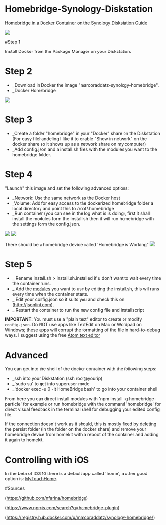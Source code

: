 # Homebridge-Synology-Diskstation
[Homebridge in a Docker Container on the Synology Diskstation Guide](http://jensbouma.nl/hello-siri-turn-the-lights-on-the-siri-for-iot-bridge-running-on-a-synology-nas/)

![](http://jensbouma.nl/wp-content/uploads/2016/08/ios-badge-works-with-apple-homekit.png)

#Step 1

Install Docker from the Package Manager on your Diskstation.

# Step 2

* _Download in Docker the image "marcoraddatz-synology-homebridge".
* _Docker Homebridge

![](http://jensbouma.nl/wp-content/uploads/2016/08/Screen-Shot-2016-08-06-at-18.45.15.png)

# Step 3

* _Create a folder "homebridge" in your "Docker" share on the Diskstation (For easy filehandeling I like it to enable "Show in network" on the docker share so it shows up as a network share on my computer)
* _Add config.json and a install.sh files with the modules you want to the homebridge folder.

# Step 4

"Launch" this image and set the following advanced options:
* _Network: Use the same network as the Docker host
* _Volume: Add for easy access to the dockerized homebridge folder a local directory and point this to /root/.homebridge
* _Run container (you can see in the log what is is doing), first it shall install the modules form the install.sh then it will run homebridge with the settings form the config.json.

![](http://jensbouma.nl/wp-content/uploads/2016/08/Screen-Shot-2016-08-06-at-23.16.58.png)
![](http://jensbouma.nl/wp-content/uploads/2016/08/Screen-Shot-2016-08-06-at-23.16.40.png)

There should be a homebridge device called 'Homebridge is Working"
![](http://jensbouma.nl/wp-content/uploads/2016/08/IMG_6822.png)

# Step 5
* _ Rename install.sh > install.sh.installed if u don't want to wait every time the container runs.
* _ Add the [modules](https://www.npmjs.com/search?q=homebridge-plugin) you want to use by editing the install.sh, this wil runs every time when the container starts.
* _ Edit your config.json so it suits you and check this on (http://jsonlint.com).
* _ Restart the container to run the new config file and installscript

**IMPORTANT**: You must use a "plain text" editor to create or modify `config.json`. Do NOT use apps like TextEdit on Mac or Wordpad on Windows; these apps will corrupt the formatting of the file in hard-to-debug ways. I suggest using the free [Atom text editor](http://atom.io)

# Advanced
You can get into the shell of the docker container with the following steps:

* _ssh into your Diskstation (ssh root@yourip)
* _'sudo su' to get into superuser mode
* _'docker exec -u 0 -it HomeBridge bash' to go into your container shell

From here you can direct install modules with 'npm install -g homebridge-particle' for example or run homebridge with the command 'homebridge' for direct visual feedback in the terminal shell for debugging your edited config file.

If the connection doesn't work as it should, this is mostly fixed by deleting the persist folder (in the folder on the docker share) and remove your homebridge device from homekit with a reboot of the container and adding it again to homekit.

# Controlling with iOS

In the beta of iOS 10 there is a default app called 'home', a other good option is: [MyTouchHome](https://geo.itunes.apple.com/nl/app/mytouchhome/id965142360?mt=8&at=1001lE6).

#Sources

(https://github.com/nfarina/homebridge)

(https://www.npmjs.com/search?q=homebridge-plugin)

(https://registry.hub.docker.com/u/marcoraddatz/synology-homebridge/)
